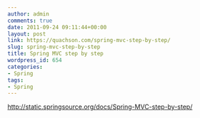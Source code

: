 ```yaml
---
author: admin
comments: true
date: 2011-09-24 09:11:44+00:00
layout: post
link: https://quachson.com/spring-mvc-step-by-step/
slug: spring-mvc-step-by-step
title: Spring MVC step by step
wordpress_id: 654
categories:
- Spring
tags:
- Spring
---
```


http://static.springsource.org/docs/Spring-MVC-step-by-step/
